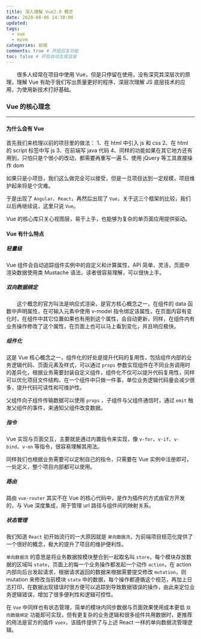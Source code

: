 ```yaml
---
title: 深入理解 Vue2.0 概念
date: 2020-08-06 14:30:00
updated:
tags:
  - vue
  - mvvm
categories: 前端
comments: true # 开启回复功能
toc: false # 开启自动生成目录
---
```

　　很多人经常在项目中使用 Vue，但是只停留在使用，没有深究其深层次的原理，理解 Vue 有助于我们写出质量更好的程序，深层次理解 JS 底层技术的应用，为使用新技术打好基础。
<!--more-->

### Vue 的核心理念

---

#### 为什么会有 Vue

首先我们来梳理以前的项目里的做法：
  1、在 html 中引入 js 和 css
  2、在 html 的 script 标签中写 js
  3、在前端写 java 代码
  4、同样的功能如果在其它地方还有用到，只怕只是个很小的改动，都需要再重写一遍
  5、使用 jQuery 等工具直接操作 dom

如果只是小项目，我们这么做完全可以接受，但是一旦项目达到一定规模，项目维护起来将是个灾难。

于是出现了 `Angular`、`React`，再然后出现了 `Vue`，关于这三个框架的比较，我们以后再继续说，这里只说 `Vue`。

Vue 的核心库只关心视图层，易于上手，也能够为复杂的单页面应用提供驱动。

#### Vue 有什么特点

##### 轻量级

Vue 组件会自动追踪组件实例中的自定义和计算属性，API 简单、灵活，页面中渲染数据使用类 Mustache 语法，读者很容易理解，可以很快上手。

##### 双向数据绑定

　　这个概念的官方叫法是响应式渲染，是官方核心概念之一，在组件的 data 函数中声明属性，在可输入元素中使用 v-model 指令绑定该属性，在页面内容有变化时，在组件中其它位置如果也有用到这个属性，会自动更新，同样，在组件内有业务操作修改了这个属性，在页面上也可以马上看到变化，并且响应极快。

##### 组件化

这是 Vue 核心概念之一，组件化的好处是提升代码的复用性，包括组件内部的业务逻辑代码、页面元素及样式，可以通过 `props` 参数实现组件在不同业务调用时的差异化，根据业务需要封装自定义组件，组件化不仅可以提升代码复用性，同样可以优化项目文件结构，在一个组件中只做一件事，单位业务逻辑代码量会减少很多，提升代码可读性和可维护性。

父组件向子组件传输数据可以使用 `props` ，子组件与父组件通信时，通过 `emit` 触发父组件的事件，来通知父组件改变数据。

##### 指令

Vue 实现与页面交互，主要就是通过内置指令来实现，像 `v-for`、`v-if`、`v-bind`、`v-on` 等指令，很容易理解其用法。

同样我们也根据业务需要可以定制自己的指令，只需要在 Vue 实例中注册即可，一处定义，整个项目内部都可以使用。

##### 路由

路由 `vue-router` 其实不在 Vue 的核心代码中，是作为插件的方式由官方开发的，与 Vue 深度集成，用于管理 url 路径与组件间的映射关系。

##### 状态管理

我们知道 `React` 初开始流行的一大原因就是 `单向数据流`，为前端项目规范化提供了一个很好的概念，极大的提升了项目的维护便利性。

`单向数据流` 的意思是将业务数据按模块整合到一起取名叫 `store`，每个模块存放数据的区域叫 `state`，页面上的每一个业务操作都发起一个动作 `action`，在 action 内部向后台发起请求，根据请求返回的数据来根据需要提交修改 `mutation`，则 mutation 来修改当前模块 `state` 中的数据，每个操作都遵循这个规范，再加上日志打印，在数据出现错误时很方便可以追踪到导致数据错误的操作，由此来定位业务逻辑错误，增加了很多便利性和逻辑可控性。

在 `Vue` 中同样也有状态管理，简单的模块内同步数据与页面效果使用成本更低 `双向数据绑定` 功能即可实现，但有更复杂的业务逻辑和很多组件共用数据时，更推荐的用法是官方的插件 `vuex`，该插件提供了与上述 React 一样的单向数据流管理逻辑。

